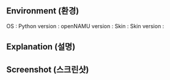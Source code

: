 ## Environment (환경)
OS :
Python version :
openNAMU version :
Skin : 
Skin version : 

## Explanation (설명)

## Screenshot (스크린샷)